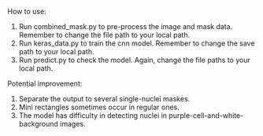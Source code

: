 How to use:
1. Run combined_mask.py to pre-process the image and mask data. Remember to change the file path to your local path.
2. Run keras_data.py to train the cnn model. Remember to change the save path to your local path.
3. Run predict.py to check the model. Again, change the file paths to your local path.

Potential improvement:
1. Separate the output to several single-nuclei maskes.
2. Mini rectangles sometimes occur in regular ones. 
3. The model has difficulty in detecting nuclei in purple-cell-and-white-background images.